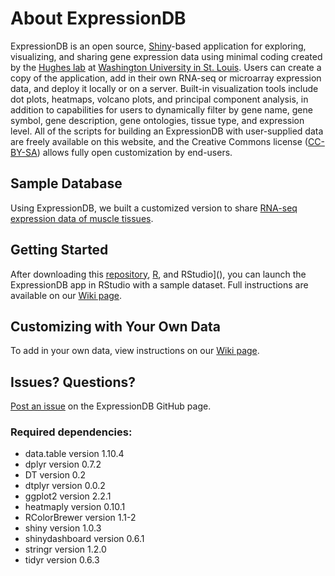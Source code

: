 # About ExpressionDB
ExpressionDB is an open source, [Shiny](https://shiny.rstudio.com/)-based application for exploring, visualizing, and sharing gene expression data using minimal coding created by the [Hughes lab](http://www.openwetware.org/wiki/HughesLab:LabMembers) at [Washington University in St. Louis](https://pulmonary.wustl.edu/). Users can create a copy of the application, add in their own RNA-seq or microarray expression data, and deploy it locally or on a server. Built-in visualization tools include dot plots, heatmaps, volcano plots, and principal component analysis, in addition to capabilities for users to dynamically filter by gene name, gene symbol, gene description, gene ontologies, tissue type, and expression level. All of the scripts for building an ExpressionDB with user-supplied data are freely available on this website, and the Creative Commons license ([CC-BY-SA](https://creativecommons.org/licenses/by-sa/4.0/)) allows fully open customization by end-users.

## Sample Database
Using ExpressionDB, we built a customized version to share [RNA-seq expression data of muscle tissues](http://muscledb.org/). 

## Getting Started
After downloading this [repository](https://github.com/5c077/ExpressionDB/archive/master.zip), [R](), and RStudio](), you can launch the ExpressionDB app in RStudio with a sample dataset. Full instructions are available on our [Wiki page](https://github.com/5c077/ExpressionDB/wiki/Getting-Started). 

## Customizing with Your Own Data
To add in your own data, view instructions on our [Wiki page](https://github.com/5c077/ExpressionDB/wiki/User's-Guide).

## Issues? Questions?
[Post an issue](https://github.com/5c077/ExpressionDB/issues/new) on the ExpressionDB GitHub page.

### Required dependencies:
* data.table version 1.10.4
* dplyr version 0.7.2
* DT version 0.2             
* dtplyr version 0.0.2         
* ggplot2 version 2.2.1
* heatmaply version 0.10.1         
* RColorBrewer version 1.1-2
* shiny version 1.0.3         
* shinydashboard version 0.6.1
* stringr version 1.2.0    
* tidyr version 0.6.3
